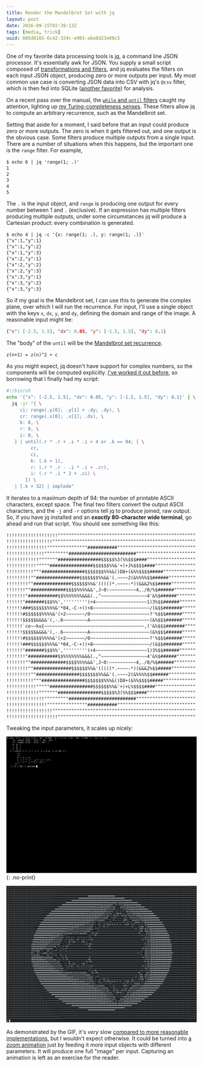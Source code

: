 ```yaml
---
title: Render the Mandelbrot Set with jq
layout: post
date: 2016-09-15T02:39:13Z
tags: [media, trick]
uuid: 605d8165-6c42-324c-e901-aba8d23e60c5
---
```


One of my favorite data processing tools is [jq][jq], a command line
JSON processor. It's essentially awk for JSON. You supply a small
script composed of [transformations and filters][cb], and jq evaluates
the filters on each input JSON object, producing zero or more outputs
per input. My most common use case is converting JSON data into CSV
with jq's `@csv` filter, which is then fed into SQLite ([another
favorite][sqlite]) for analysis.

On a recent pass over the manual, the [`while` and `until`
filters][until] caught my attention, lighting up [my
Turing-completeness senses][turing]. These filters allow jq to compute
an arbitrary recurrence, such as the Mandelbrot set.

Setting that aside for a moment, I said before that an input could
produce zero or more outputs. The zero is when it gets filtered out,
and one output is the obvious case. Some filters produce multiple
outputs from a single input. There are a number of situations when
this happens, but the important one is the `range` filter. For
example,

    $ echo 6 | jq 'range(1; .)'
    1
    2
    3
    4
    5

The `.` is the input object, and `range` is producing one output for
every number between 1 and `.` (exclusive). If an expression has
multiple filters producing multiple outputs, under some circumstances
jq will produce a Cartesian product: every combination is generated.

    $ echo 4 | jq -c '{x: range(1; .), y: range(1; .)}'
    {"x":1,"y":1}
    {"x":1,"y":2}
    {"x":1,"y":3}
    {"x":2,"y":1}
    {"x":2,"y":2}
    {"x":2,"y":3}
    {"x":3,"y":1}
    {"x":3,"y":2}
    {"x":3,"y":3}

So if my goal is the Mandelbrot set, I can use this to generate the
complex plane, over which I will run the recurrence. For input, I'll
use a single object with the keys `x`, `dx`, `y`, and `dy`, defining
the domain and range of the image. A reasonable input might be:

~~~json
{"x": [-2.5, 1.5], "dx": 0.05, "y": [-1.5, 1.5], "dy": 0.1}
~~~

The "body" of the `until` will be the [Mandelbrot set
recurrence][rec].

    z(n+1) = z(n)^2 + c

As you might expect, jq doesn't have support for complex numbers, so
the components will be computed explicitly. [I've worked it out
before][emacs], so borrowing that I finally had my script:

~~~sh
#!/bin/sh
echo '{"x": [-2.5, 1.5], "dx": 0.05, "y": [-1.5, 1.5], "dy": 0.1}' | \
  jq -jr "{ \
     ci: range(.y[0]; .y[1] + .dy; .dy), \
     cr: range(.x[0]; .x[1]; .dx), \
     k: 0, \
     r: 0, \
     i: 0, \
   } | until(.r * .r + .i * .i > 4 or .k == 94; { \
         cr,
         ci,
         k: (.k + 1),
         r: (.r * .r - .i * .i + .cr),
         i: (.r * .i * 2 + .ci) \
       }) \
   | [.k + 32] | implode"
~~~

It iterates to a maximum depth of 94: the number of printable ASCII
characters, except space. The final two filters convert the output
ASCII characters, and the `-j` and `-r` options tell jq to produce
joined, raw output. So, if you have jq installed and an ***exactly*
80-character wide terminal**, go ahead and run that script. You should
see something like this:

    !!!!!!!!!!!!!!!!!!!"""""""""""""""""""""""""""""""""""""""""""""""""""
    !!!!!!!!!!!!!!!!!"""""""""""""""""""""""""""""""""""""""""""""""""""""
    !!!!!!!!!!!!!!!"""""""""""""""###########"""""""""""""""""""""""""""""
    !!!!!!!!!!!!!!"""""""""#########################""""""""""""""""""""""
    !!!!!!!!!!!!"""""""################$$$$$%3(%%$$$####""""""""""""""""""
    !!!!!!!!!!!"""""################$$$$$$%%&'+)+J%$$$$####"""""""""""""""
    !!!!!!!!!!"""################$$$$$$$%%%&()D8+(&%%$$$$#####""""""""""""
    !!!!!!!!!""################$$$$$$$%%&&'(.~~~~2(&%%%%$$######""""""""""
    !!!!!!!!""##############$$$$$$%%&'(((()*.~~~~-*)(&&&2%$$#####"""""""""
    !!!!!!!""#############$$$$%%%%&&',J~0:~~~~~~~~~~4,./0/%$######""""""""
    !!!!!!!"###########$$%%%%%%%&&&(.,^~~~~~~~~~~~~~~~~~4'&%$######"""""""
    !!!!!!"#######$$$%%','''''''''(+4~~~~~~~~~~~~~~~~~~~1)3%$$######""""""
    !!!!!!###$$$$$$%%%&'*04,-C-+))+8~~~~~~~~~~~~~~~~~~~~~/(&$$#######"""""
    !!!!!!#$$$$$$%%%%&'(+2~~~~~~~/0~~~~~~~~~~~~~~~~~~~~~~?'%$$$######"""""
    !!!!!!$$$$$&&&&'(,-.6~~~~~~~~~A~~~~~~~~~~~~~~~~~~~~~~(&%$$$######"""""
    !!!!!!`ce~~ku{~~~~~~~~~~~~~~~~~~~~~~~~~~~~~~~~~~~~~,('&%$$$#######""""
    !!!!!!$$$$$&&&&'(,-.6~~~~~~~~~A~~~~~~~~~~~~~~~~~~~~~~(&%$$$######"""""
    !!!!!!#$$$$$$%%%%&'(+2~~~~~~~/0~~~~~~~~~~~~~~~~~~~~~~?'%$$$######"""""
    !!!!!!###$$$$$$%%%&'*04,-C-+))+8~~~~~~~~~~~~~~~~~~~~~/(&$$#######"""""
    !!!!!!"#######$$$%%','''''''''(+4~~~~~~~~~~~~~~~~~~~1)3%$$######""""""
    !!!!!!!"###########$$%%%%%%%&&&(.,^~~~~~~~~~~~~~~~~~4'&%$######"""""""
    !!!!!!!""#############$$$$%%%%&&',J~0:~~~~~~~~~~4,./0/%$######""""""""
    !!!!!!!!""##############$$$$$$%%&'(((()*.~~~~-*)(&&&2%$$#####"""""""""
    !!!!!!!!!""################$$$$$$$%%&&'(.~~~~2(&%%%%$$######""""""""""
    !!!!!!!!!!"""################$$$$$$$%%%&()D8+(&%%$$$$#####""""""""""""
    !!!!!!!!!!!"""""################$$$$$$%%&'+)+L%$$$$####"""""""""""""""
    !!!!!!!!!!!!"""""""################$$$$$%3(%%$$$####""""""""""""""""""
    !!!!!!!!!!!!!!"""""""""#########################""""""""""""""""""""""
    !!!!!!!!!!!!!!!"""""""""""""""###########"""""""""""""""""""""""""""""
    !!!!!!!!!!!!!!!!!"""""""""""""""""""""""""""""""""""""""""""""""""""""
    !!!!!!!!!!!!!!!!!!!"""""""""""""""""""""""""""""""""""""""""""""""""""

Tweaking the input parameters, it scales up nicely:

[![](/img/jq/mandel-thumb.gif)](/img/jq/mandel.gif){: .no-print}

[![](/img/jq/mandel-thumb.png)](/img/jq/mandel.png)

As demonstrated by the GIF, it's *very* slow [compared to more
reasonable implementations][simd], but I wouldn't expect otherwise. It
could be turned into [a zoom animation][zoom] just by feeding it more
input objects with different parameters. It will produce one full
"image" per input. Capturing an animation is left as an exercise for
the reader.


[jq]: https://stedolan.github.io/jq/
[cb]: https://github.com/stedolan/jq/wiki/Cookbook
[until]: https://stedolan.github.io/jq/manual/#while(cond;update)
[turing]: /blog/2016/04/30/
[emacs]: /blog/2012/09/14/
[simd]: /blog/2015/07/10/
[zoom]: /video/fractal/mandel.ogv
[sqlite]: /blog/2016/08/12/
[rec]: http://mathworld.wolfram.com/MandelbrotSet.html
